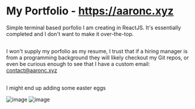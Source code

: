 # My Portfolio - https://aaronc.xyz

Simple terminal based porfolio I am creating in ReactJS. It's essentially completed and I don't want to make it over-the-top.

##
I won't supply my porfolio as my resume, I trust that if a hiring manager is from a programming background they will likely checkout my Git repos, or even be curious enough to see that I have a custom email: contact@aaronc.xyz

##
I might end up adding some easter eggs

![image](https://user-images.githubusercontent.com/40619424/190308066-c0536511-36cf-47ab-a921-30da1e5dc790.png)
![image](https://user-images.githubusercontent.com/40619424/190308106-c6215d2b-e0e7-4f9d-980d-3f55ac1474ee.png)
